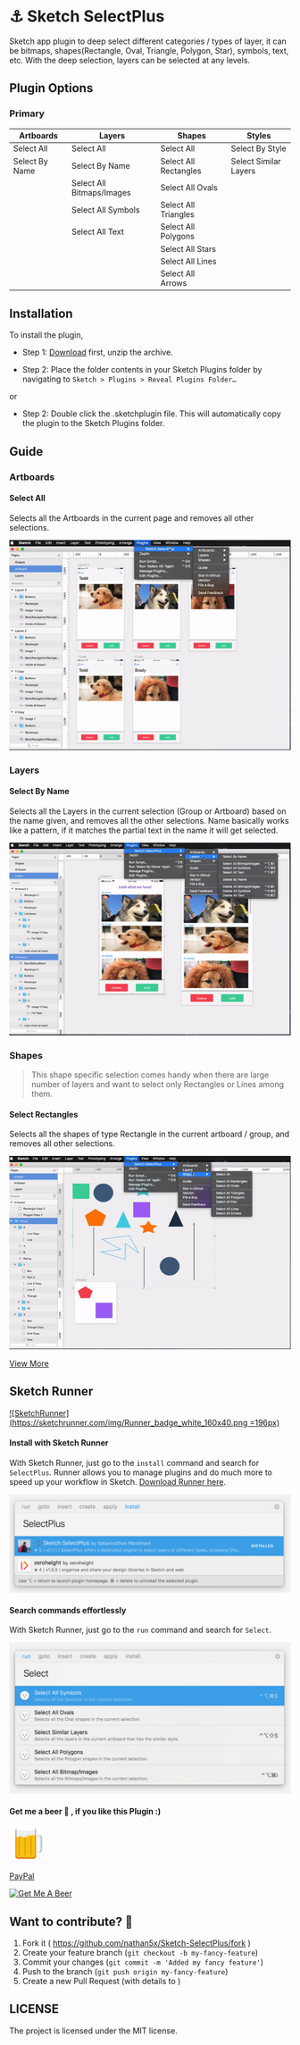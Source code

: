 # :anchor: Sketch SelectPlus

Sketch app plugin to deep select different categories / types of layer, it can be bitmaps, shapes(Rectangle, Oval, Triangle, Polygon, Star), symbols, text, etc. With the deep selection, layers can be selected at any levels. 

## Plugin Options
### Primary

| Artboards      | Layers                    | Shapes                  | Styles                  |
| -------------- | ------------------------- | ----------------------- | ----------------------- |
| Select All     | Select All                | Select All              | Select By Style         |
| Select By Name | Select By Name            | Select All Rectangles   | Select Similar Layers   |
|                | Select All Bitmaps/Images | Select All Ovals        |                         |
|                | Select All Symbols        | Select All Triangles    |                         |
|                | Select All Text           | Select All Polygons     |                         |
|                |                           | Select All Stars        |                         |
|                |                           | Select All Lines        |                         |
|                |                           | Select All Arrows       |                         |

## Installation

To install the plugin, 

* Step 1: [Download](https://goo.gl/omQEUS) first, unzip the archive.

* Step 2: Place the folder contents in your Sketch Plugins folder by navigating to `Sketch > Plugins > Reveal Plugins Folder…`

or

* Step 2: Double click the .sketchplugin file. This will automatically copy the plugin to the Sketch Plugins folder.

## Guide

### Artboards

#### Select All
Selects all the Artboards in the current page and removes all other selections. 
<p align="center">
<img alt="Artboards - Select All walkthrough" src="https://github.com/nathan5x/Sketch-SelectPlus/blob/master/Guides/Artboards-SelectAll.gif"/>
</p>

### Layers

#### Select By Name
Selects all the Layers in the current selection (Group or Artboard) based on the name given, and removes all the other selections. Name basically works like a pattern, if it matches the partial text in the name it will get selected.

<p align="center">
<img alt="Layers - Select By Name walkthrough" src="https://github.com/nathan5x/Sketch-SelectPlus/blob/master/Guides/Layers-SelectByName.gif"/>
</p>

### Shapes
> This shape specific selection comes handy when there are large number of layers and want to select only Rectangles or Lines among them.

#### Select Rectangles
Selects all the shapes of type Rectangle in the current artboard / group, and removes all other selections. 

<p align="center">
<img alt="Shapes - Select All Rectangles" src="https://github.com/nathan5x/Sketch-SelectPlus/blob/master/Guides/Shapes-SelectRectangle.gif"/>
</p>

[View More](https://github.com/nathan5x/Sketch-SelectPlus/blob/master/Guides/README.md)

## Sketch Runner
[![SketchRunner](https://sketchrunner.com/img/Runner_badge_white_160x40.png =196px)](http://bit.ly/SketchRunnerWebsite)

#### Install with Sketch Runner
With Sketch Runner, just go to the `install` command and search for `SelectPlus`. Runner allows you to manage plugins and do much more to speed up your workflow in Sketch. [Download Runner here](http://www.sketchrunner.com).

![Sketch Runner screenshot](https://github.com/nathan5x/Sketch-SelectPlus/blob/master/Assets/SelectInstall-SketchRunner.png)

#### Search commands effortlessly
With Sketch Runner, just go to the `run` command and search for `Select`. 

![Sketch Runner screenshot](https://github.com/nathan5x/Sketch-SelectPlus/blob/master/Assets/Select-SketchRunner.png)

#### Get me a beer :beer: , if you like this Plugin :)
[![Get Me A Beer](https://github.com/nathan5x/Sketch-SelectPlus/blob/master/Assets/Beer.png)](https://goo.gl/FUpfEV)

[PayPal](https://goo.gl/FUpfEV)

[![Get Me A Beer](https://www.paypalobjects.com/webstatic/en_US/i/buttons/PP_logo_h_100x26.png)](https://goo.gl/FUpfEV)

## Want to contribute? :handshake:

1. Fork it ( https://github.com/nathan5x/Sketch-SelectPlus/fork )
2. Create your feature branch (`git checkout -b my-fancy-feature`)
3. Commit your changes (`git commit -m 'Added my fancy feature'`)
4. Push to the branch (`git push origin my-fancy-feature`)
5. Create a new Pull Request (with details to )

## LICENSE

The project is licensed under the MIT license.